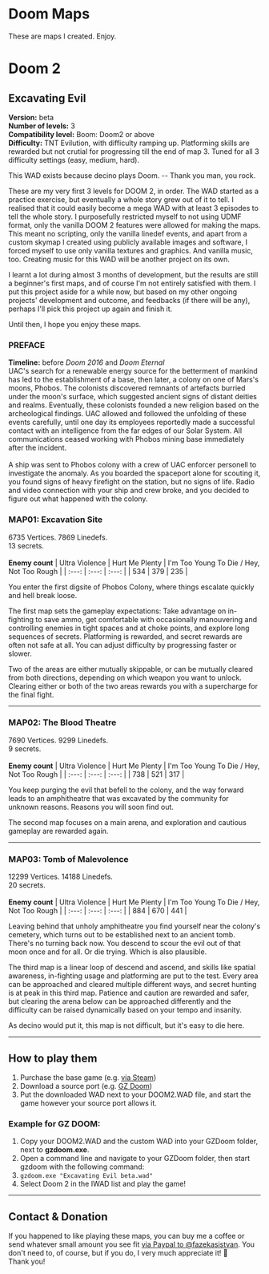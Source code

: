 # Doom Maps

These are maps I created. Enjoy.

# Doom 2

## Excavating Evil

**Version:** beta <br />
**Number of levels:** 3 <br />
**Compatibility level:** Boom: Doom2 or above <br />
**Difficulty:** TNT Evilution, with difficulty ramping up. Platforming skills are rewarded but not crutial for
progressing till the end of map 3. Tuned for all 3 difficulty settings (easy, medium, hard).

<p>
This WAD exists because decino plays Doom. -- Thank you man, you rock.
</p>

<p>
These are my very first 3 levels for DOOM 2, in order. The WAD started as a practice exercise, but eventually a whole
story grew out of it to tell. I realised that it could easily become a mega WAD with at least 3 episodes to tell the
whole story. I purposefully restricted myself to not using UDMF format, only the vanilla DOOM 2 features were allowed
for making the maps. This meant no scripting, only the vanilla linedef events, and apart from a custom skymap I created
using publicly available images and software, I forced myself to use only vanilla textures and graphics. 
And vanilla music, too. Creating music for this WAD will be another project on its own.
</p>

<p>
I learnt a lot during almost 3 months of development, but the results are still a beginner's first maps, and of course
I'm not entirely satisfied with them. I put this project aside for a while now, but based on my other ongoing projects'
development and outcome, and feedbacks (if there will be any), perhaps I'll pick this project up again and finish it.
</p>

<p>
Until then, I hope you enjoy these maps.
</p>

### PREFACE
**Timeline:** before *Doom 2016* and *Doom Eternal* <br />
UAC's search for a renewable energy source for the betterment of mankind has led to the establishment of a base, then
later, a colony on one of Mars's moons, Phobos. The colonists discovered remnants of artefacts burried under the moon's
surface, which suggested ancient signs of distant deities and realms. Eventually, these colonists founded a new
religion based on the archeological findings. UAC allowed and followed the unfolding of these events carefully, until
one day its employees reportedly made a successful contact with an intelligence from the far edges of our Solar System.
All communications ceased working with Phobos mining base immediately after the incident.
<br /><br />
A ship was sent to Phobos colony with a crew of UAC enforcer personell to investigate the anomaly. As you boarded
the spaceport alone for scouting it, you found signs of heavy firefight on the station, but no signs of life. Radio and
video connection with your ship and crew broke, and you decided to figure out what happened with the colony.

### MAP01: Excavation Site
6735 Vertices. 7869 Linedefs.<br />
13 secrets.<br />
<br />
**Enemy count**
| Ultra Violence | Hurt Me Plenty | I'm Too Young To Die / Hey, Not Too Rough |
| :---: | :---: | :---: |
| 534 | 379 | 235 |

<p>
You enter the first digsite of Phobos Colony, where things escalate quickly and hell break loose.
</p>

<p>
The first map sets the gameplay expectations: Take advantage on in-fighting to save ammo, get comfortable with
occasionally manouvering and controlling enemies in tight spaces and at choke points, and explore long sequences of
secrets. Platforming is rewarded, and secret rewards are often not safe at all. You can adjust difficulty
by progressing faster or slower.
</p>

<p>
Two of the areas are either mutually skippable, or can be mutually cleared from both directions, depending on which
weapon you want to unlock. Clearing either or both of the two areas rewards you with a supercharge for the final fight.
</p>

---

### MAP02: The Blood Theatre
7690 Vertices. 9299 Linedefs.<br />
9 secrets.<br />
<br />
**Enemy count**
| Ultra Violence | Hurt Me Plenty | I'm Too Young To Die / Hey, Not Too Rough |
| :---: | :---: | :---: |
| 738 | 521 | 317 |

<p>
You keep purging the evil that befell to the colony, and the way forward leads to an amphitheatre that was excavated
by the community for unknown reasons. Reasons you will soon find out.
</p>

<p>
The second map focuses on a main arena, and exploration and cautious gameplay are rewarded again.
</p>

---

### MAP03: Tomb of Malevolence
12299 Vertices. 14188 Linedefs.<br />
20 secrets.<br />
<br />
**Enemy count**
| Ultra Violence | Hurt Me Plenty | I'm Too Young To Die / Hey, Not Too Rough |
| :---: | :---: | :---: |
| 884 | 670 | 441 |

<p>
Leaving behind that unholy amphitheatre you find yourself near the colony's cemetery, which turns out to be established
next to an ancient tomb. There's no turning back now. You descend to scour the evil out of that moon once and for all.
Or die trying. Which is also plausible.
</p>

<p>
The third map is a linear loop of descend and ascend, and skills like spatial awareness, in-fighting usage and
platforming are put to the test. Every area can be approached and cleared multiple different ways, and secret hunting
is at peak in this third map. Patience and caution are rewarded and safer, but clearing the arena below
can be approached differently and the difficulty can be raised dynamically based on your tempo and insanity.
</p>

<p>
As decino would put it, this map is not difficult, but it's easy to die here.
</p>

---

## How to play them
1. Purchase the base game (e.g. [via Steam](https://store.steampowered.com/app/2300/DOOM_II/))
2. Download a source port (e.g. [GZ Doom](https://zdoom.org/downloads))
3. Put the downloaded WAD next to your DOOM2.WAD file, and start the game however your source port allows it.

### Example for GZ DOOM:
  1. Copy your DOOM2.WAD and the custom WAD into your GZDoom folder, next to **gzdoom.exe**.
  2. Open a command line and navigate to your GZDoom folder, then start gzdoom with the following command:
  3. `gzdoom.exe "Excavating Evil beta.wad"`
  4. Select Doom 2 in the IWAD list and play the game!

---

## Contact & Donation

If you happened to like playing these maps, you can buy me a coffee or send whatever small amount you see fit [via Paypal
to @fazekasistvan](https://paypal.me/fazekasistvan?country.x=HU&locale.x=hu_HU). You don't need to, of course, but if you
do, I very much appreciate it! 🙏
<br />
Thank you!